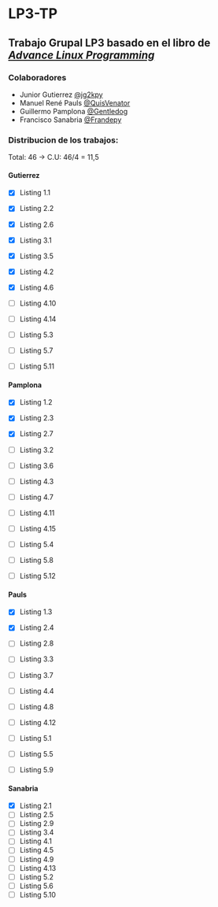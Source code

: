 # LP3-TP
## Trabajo Grupal LP3 basado en el libro de [_Advance Linux Programming_](https://richard.esplins.org/static/downloads/linux_book.pdf)

### Colaboradores
* Junior Gutierrez [@jg2kpy](https://github.com/jg2kpy)
* Manuel René Pauls [@QuisVenator](https://github.com/QuisVenator)
* Guillermo Pamplona [@Gentledog](https://github.com/guigapamplona)
* Francisco Sanabria [@Frandepy](https://github.com/frandepy2)

### Distribucion de los trabajos: 

Total: 46 -> C.U: 46/4 = 11,5

#### Gutierrez
 - [x] Listing 1.1
 - [x] Listing 2.2
 - [x] Listing 2.6
 - [X] Listing 3.1
 - [X] Listing 3.5
 - [X] Listing 4.2
 - [X] Listing 4.6
 - [ ] Listing 4.10
 - [ ] Listing 4.14
 - [ ] Listing 5.3
 - [ ] Listing 5.7
 - [ ] Listing 5.11


#### Pamplona
 - [x] Listing 1.2
 - [x] Listing 2.3
 - [x] Listing 2.7
 - [ ] Listing 3.2
 - [ ] Listing 3.6
 - [ ] Listing 4.3
 - [ ] Listing 4.7
 - [ ] Listing 4.11
 - [ ] Listing 4.15
 - [ ] Listing 5.4
 - [ ] Listing 5.8
 - [ ] Listing 5.12


#### Pauls
 - [x] Listing 1.3
 - [x] Listing 2.4
 - [ ] Listing 2.8
 - [ ] Listing 3.3
 - [ ] Listing 3.7
 - [ ] Listing 4.4
 - [ ] Listing 4.8
 - [ ] Listing 4.12
 - [ ] Listing 5.1
 - [ ] Listing 5.5
 - [ ] Listing 5.9


#### Sanabria
 - [x] Listing 2.1
 - [ ] Listing 2.5
 - [ ] Listing 2.9
 - [ ] Listing 3.4
 - [ ] Listing 4.1
 - [ ] Listing 4.5
 - [ ] Listing 4.9
 - [ ] Listing 4.13
 - [ ] Listing 5.2
 - [ ] Listing 5.6
 - [ ] Listing 5.10
